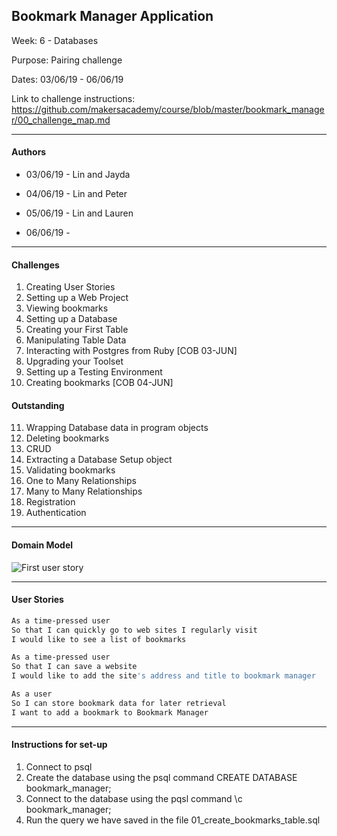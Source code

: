 ## Bookmark Manager Application

Week: 6 - Databases

Purpose: Pairing challenge 

Dates: 03/06/19 - 06/06/19

Link to challenge instructions: https://github.com/makersacademy/course/blob/master/bookmark_manager/00_challenge_map.md

--------------------------

#### Authors

* 03/06/19 - Lin and Jayda

* 04/06/19 - Lin and Peter

* 05/06/19 - Lin and Lauren 

* 06/06/19 - 

--------------------------
#### Challenges

1. Creating User Stories
2. Setting up a Web Project
3. Viewing bookmarks
4. Setting up a Database
5. Creating your First Table
6. Manipulating Table Data
7. Interacting with Postgres from Ruby [COB 03-JUN]
8. Upgrading your Toolset
9. Setting up a Testing Environment 
10. Creating bookmarks [COB 04-JUN]

#### Outstanding
11. Wrapping Database data in program objects
12. Deleting bookmarks
13. CRUD
14. Extracting a Database Setup object
15. Validating bookmarks
16. One to Many Relationships
17. Many to Many Relationships
18. Registration
19. Authentication

--------------------------

#### Domain Model

![First user story](https://github.com/makersacademy/course/blob/master/bookmark_manager/images/bookmark_manager_1.png)

--------------------------

#### User Stories

```bash
As a time-pressed user
So that I can quickly go to web sites I regularly visit
I would like to see a list of bookmarks
```
```bash
As a time-pressed user
So that I can save a website
I would like to add the site's address and title to bookmark manager
```
```bash
As a user
So I can store bookmark data for later retrieval
I want to add a bookmark to Bookmark Manager
```
--------------------------

#### Instructions for set-up

1. Connect to psql
2. Create the database using the psql command CREATE DATABASE bookmark_manager;
3. Connect to the database using the pqsl command \c bookmark_manager;
4. Run the query we have saved in the file 01_create_bookmarks_table.sql